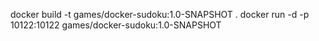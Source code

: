 docker build -t games/docker-sudoku:1.0-SNAPSHOT . 
docker run -d -p 10122:10122 games/docker-sudoku:1.0-SNAPSHOT
